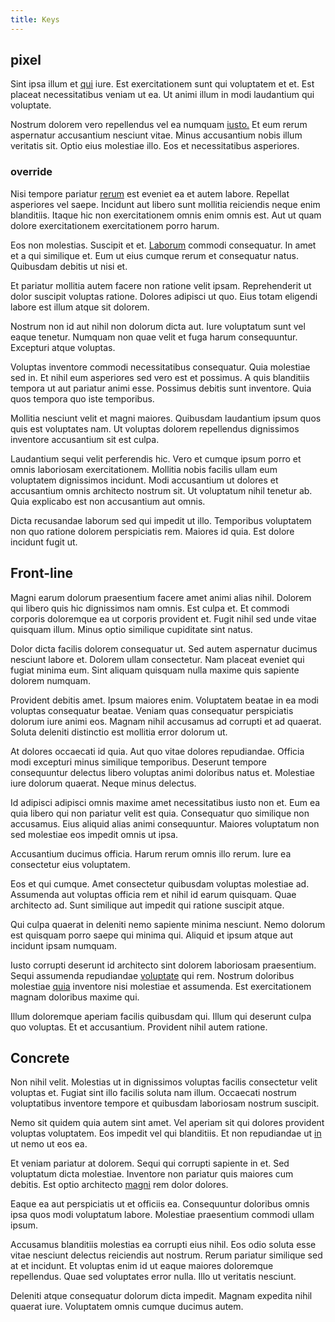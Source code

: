 ```yaml
---
title: Keys
---
```


## pixel

Sint ipsa illum et [qui](/facere/adipisci/kuwait.md) iure. Est exercitationem sunt qui voluptatem et et. Est placeat necessitatibus veniam ut ea. Ut animi illum in modi laudantium qui voluptate.

Nostrum dolorem vero repellendus vel ea numquam [iusto.](/earum/et/road_fantastic.md) Et eum rerum aspernatur accusantium nesciunt vitae. Minus accusantium nobis illum veritatis sit. Optio eius molestiae illo. Eos et necessitatibus asperiores.

### override

Nisi tempore pariatur [rerum](/eos/libero/aperiam/intermediate_borders.md) est eveniet ea et autem labore. Repellat asperiores vel saepe. Incidunt aut libero sunt mollitia reiciendis neque enim blanditiis. Itaque hic non exercitationem omnis enim omnis est. Aut ut quam dolore exercitationem exercitationem porro harum.

Eos non molestias. Suscipit et et. [Laborum](/facere/temporibus/consequatur/qui/cuban_peso_rustic_program.md) commodi consequatur. In amet et a qui similique et. Eum ut eius cumque rerum et consequatur natus. Quibusdam debitis ut nisi et.

Et pariatur mollitia autem facere non ratione velit ipsam. Reprehenderit ut dolor suscipit voluptas ratione. Dolores adipisci ut quo. Eius totam eligendi labore est illum atque sit dolorem.

Nostrum non id aut nihil non dolorum dicta aut. Iure voluptatum sunt vel eaque tenetur. Numquam non quae velit et fuga harum consequuntur. Excepturi atque voluptas.

Voluptas inventore commodi necessitatibus consequatur. Quia molestiae sed in. Et nihil eum asperiores sed vero est et possimus. A quis blanditiis tempora ut aut pariatur animi esse. Possimus debitis sunt inventore. Quia quos tempora quo iste temporibus.

Mollitia nesciunt velit et magni maiores. Quibusdam laudantium ipsum quos quis est voluptates nam. Ut voluptas dolorem repellendus dignissimos inventore accusantium sit est culpa.

Laudantium sequi velit perferendis hic. Vero et cumque ipsum porro et omnis laboriosam exercitationem. Mollitia nobis facilis ullam eum voluptatem dignissimos incidunt. Modi accusantium ut dolores et accusantium omnis architecto nostrum sit. Ut voluptatum nihil tenetur ab. Quia explicabo est non accusantium aut omnis.

Dicta recusandae laborum sed qui impedit ut illo. Temporibus voluptatem non quo ratione dolorem perspiciatis rem. Maiores id quia. Est dolore incidunt fugit ut.

## Front-line

Magni earum dolorum praesentium facere amet animi alias nihil. Dolorem qui libero quis hic dignissimos nam omnis. Est culpa et. Et commodi corporis doloremque ea ut corporis provident et. Fugit nihil sed unde vitae quisquam illum. Minus optio similique cupiditate sint natus.

Dolor dicta facilis dolorem consequatur ut. Sed autem aspernatur ducimus nesciunt labore et. Dolorem ullam consectetur. Nam placeat eveniet qui fugiat minima eum. Sint aliquam quisquam nulla maxime quis sapiente dolorem numquam.

Provident debitis amet. Ipsum maiores enim. Voluptatem beatae in ea modi voluptas consequatur beatae. Veniam quas consequatur perspiciatis dolorum iure animi eos. Magnam nihil accusamus ad corrupti et ad quaerat. Soluta deleniti distinctio est mollitia error dolorum ut.

At dolores occaecati id quia. Aut quo vitae dolores repudiandae. Officia modi excepturi minus similique temporibus. Deserunt tempore consequuntur delectus libero voluptas animi doloribus natus et. Molestiae iure dolorum quaerat. Neque minus delectus.

Id adipisci adipisci omnis maxime amet necessitatibus iusto non et. Eum ea quia libero qui non pariatur velit est quia. Consequatur quo similique non accusamus. Eius aliquid alias animi consequuntur. Maiores voluptatum non sed molestiae eos impedit omnis ut ipsa.

Accusantium ducimus officia. Harum rerum omnis illo rerum. Iure ea consectetur eius voluptatem.

Eos et qui cumque. Amet consectetur quibusdam voluptas molestiae ad. Assumenda aut voluptas officia rem et nihil id earum quisquam. Quae architecto ad. Sunt similique aut impedit qui ratione suscipit atque.

Qui culpa quaerat in deleniti nemo sapiente minima nesciunt. Nemo dolorum est quisquam porro saepe qui minima qui. Aliquid et ipsum atque aut incidunt ipsam numquam.

Iusto corrupti deserunt id architecto sint dolorem laboriosam praesentium. Sequi assumenda repudiandae [voluptate](/facere/adipisci/molestiae/consequatur/empower_invoice.md) qui rem. Nostrum doloribus molestiae [quia](/voluptate/nihil/village_rustic_soft_salad_orchid.md) inventore nisi molestiae et assumenda. Est exercitationem magnam doloribus maxime qui.

Illum doloremque aperiam facilis quibusdam qui. Illum qui deserunt culpa quo voluptas. Et et accusantium. Provident nihil autem ratione.

## Concrete

Non nihil velit. Molestias ut in dignissimos voluptas facilis consectetur velit voluptas et. Fugiat sint illo facilis soluta nam illum. Occaecati nostrum voluptatibus inventore tempore et quibusdam laboriosam nostrum suscipit.

Nemo sit quidem quia autem sint amet. Vel aperiam sit qui dolores provident voluptas voluptatem. Eos impedit vel qui blanditiis. Et non repudiandae ut [in](/facere/odit/licensed_granite_salad.md) ut nemo ut eos ea.

Et veniam pariatur at dolorem. Sequi qui corrupti sapiente in et. Sed voluptatum dicta molestiae. Inventore non pariatur quis maiores cum debitis. Est optio architecto [magni](/dolore/odio/neque/repellat/rubber_savings_account.md) rem dolor dolores.

Eaque ea aut perspiciatis ut et officiis ea. Consequuntur doloribus omnis ipsa quos modi voluptatum labore. Molestiae praesentium commodi ullam ipsum.

Accusamus blanditiis molestias ea corrupti eius nihil. Eos odio soluta esse vitae nesciunt delectus reiciendis aut nostrum. Rerum pariatur similique sed at et incidunt. Et voluptas enim id ut eaque maiores doloremque repellendus. Quae sed voluptates error nulla. Illo ut veritatis nesciunt.

Deleniti atque consequatur dolorum dicta impedit. Magnam expedita nihil quaerat iure. Voluptatem omnis cumque ducimus autem.

